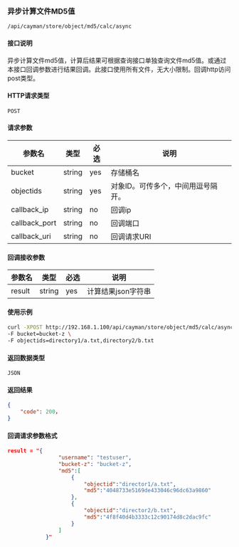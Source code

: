 ### 异步计算文件MD5值
`/api/cayman/store/object/md5/calc/async`

#### 接口说明
异步计算文件md5值，计算后结果可根据查询接口单独查询文件md5值。或通过本接口回调参数进行结果回调。此接口使用所有文件，无大小限制。回调http访问post类型。

#### HTTP请求类型
`POST`

#### 请求参数
|参数名|类型|必选|说明|
|--|--|--|--|
|bucket|string|yes|存储桶名|
|objectids|string|yes|对象ID。可传多个，中间用逗号隔开。|
|callback_ip|string|no|回调ip|
|callback_port|string|no|回调端口|
|callback_uri|string|no|回调请求URI|
#### 回调接收参数
|参数名|类型|必选|说明|
|--|--|--|--|
|result|string|yes|计算结果json字符串|

#### 使用示例
```sh
curl -XPOST http://192.168.1.100/api/cayman/store/object/md5/calc/async \
-F bucket=bucket-z \
-F objectids=directory1/a.txt,directory2/b.txt   

```

#### 返回数据类型
`JSON`

#### 返回结果
```json
{
	"code":	200，
}
```
#### 回调请求参数格式
```json
result = "{
            	"username":	"testuser",
            	"bucket-z":	"bucket-z",
            	"md5":[
                	{
                	    "objectid":"director1/a.txt",
                	    "md5":"4048733e5169de433046c96dc63a9860"
                	},
                	{
                	    "objectid":"director2/b.txt",
                	    "md5":"4f8f40d4b3333c12c90174d8c2dac9fc"
                	}
            	]
            }"
```
